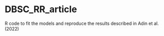 # DBSC_RR_article
R code to fit the models and reproduce the results described in Adin et al. (2022) 
